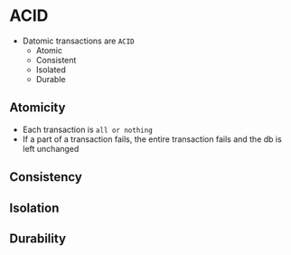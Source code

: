 # ACID

- Datomic transactions are `ACID`
  - Atomic
  - Consistent
  - Isolated
  - Durable

## Atomicity

- Each transaction is `all or nothing`
- If a part of a transaction fails, the entire transaction fails and the db is left unchanged

## Consistency

## Isolation

## Durability
